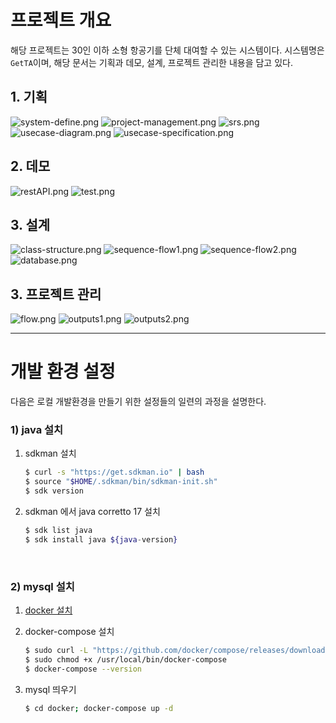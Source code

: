 # 프로젝트 개요
해당 프로젝트는 30인 이하 소형 항공기를 단체 대여할 수 있는 시스템이다. 
시스템명은 `GetTA`이며, 해당 문서는 기획과 데모, 설계, 프로젝트 관리한 내용을 담고 있다.

## 1. 기획

![system-define.png](docs/plan/system-define.png)
![project-management.png](docs/plan/project-management.png)
![srs.png](docs/plan/srs.png)
![usecase-diagram.png](docs/plan/usecase-diagram.png)
![usecase-specification.png](docs/plan/usecase-specification.png)

## 2. 데모

![restAPI.png](docs/demo/restAPI.png)
![test.png](docs/demo/test.png)

## 3. 설계

![class-structure.png](docs/architecture/class-structure.png)
![sequence-flow1.png](docs/architecture/sequence-flow1.png)
![sequence-flow2.png](docs/architecture/sequence-flow2.png)
![database.png](docs/architecture/database.png)

## 3. 프로젝트 관리

![flow.png](docs/management/flow.png)
![outputs1.png](docs/management/outputs1.png)
![outputs2.png](docs/management/outputs2.png)

---
# 개발 환경 설정
다음은 로컬 개발환경을 만들기 위한 설정들의 일련의 과정을 설명한다.
### 1) java 설치
1. sdkman 설치
   ```bash
   $ curl -s "https://get.sdkman.io" | bash
   $ source "$HOME/.sdkman/bin/sdkman-init.sh"
   $ sdk version
   ```
2. sdkman 에서 java corretto 17 설치
    ```bash
    $ sdk list java
    $ sdk install java ${java-version}
    ```
<br>

### 2) mysql 설치
1. [docker 설치](https://docs.docker.com/engine/install/)

2. docker-compose 설치
      ```bash
      $ sudo curl -L "https://github.com/docker/compose/releases/download/1.29.2/docker-compose-$(uname -s)-$(uname -m)" -o /usr/local/bin/docker-compose
      $ sudo chmod +x /usr/local/bin/docker-compose
      $ docker-compose --version
      ```
3. mysql 띄우기
    ```bash
    $ cd docker; docker-compose up -d
    ```